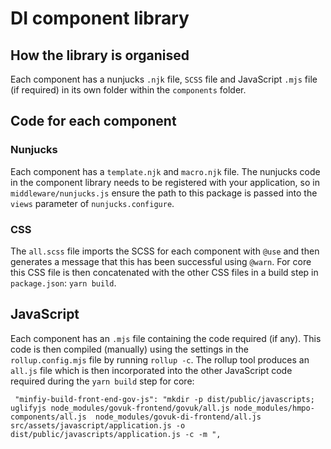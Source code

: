 # DI component library

## How the library is organised

Each component has a nunjucks `.njk` file, `SCSS` file and JavaScript `.mjs` file (if required) in its own folder within the `components` folder.

## Code for each component

### Nunjucks

Each component has a `template.njk` and `macro.njk` file. The nunjucks code in the component library needs to be registered with your application, so in `middleware/nunjucks.js` ensure the path to this package is passed into the `views` parameter of `nunjucks.configure`.

### CSS

The `all.scss` file imports the SCSS for each component with `@use` and then generates a message that this has been successful using `@warn`. For core this CSS file is then concatenated with the other CSS files in a build step in `package.json`: `yarn build`.

## JavaScript

Each component has an `.mjs` file containing the code required (if any). This code is then compiled (manually) using the settings in the `rollup.config.mjs` file by running `rollup -c`. The rollup tool produces an `all.js` file which is then incorporated into the other JavaScript code required during the `yarn build` step for core:

```
 "minfiy-build-front-end-gov-js": "mkdir -p dist/public/javascripts; uglifyjs node_modules/govuk-frontend/govuk/all.js node_modules/hmpo-components/all.js  node_modules/govuk-di-frontend/all.js src/assets/javascript/application.js -o dist/public/javascripts/application.js -c -m ",
```